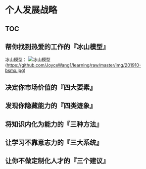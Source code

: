 # 个人发展战略
[TOC]()
---
## 帮你找到热爱的工作的『冰山模型』
冰山模型：
![冰山模型]()(https://github.com/JoyceWang1/learning/raw/master/img/201910-bsmx.jpg)

## 决定你市场价值的『四大要素』

## 发现你隐藏能力的『四类迹象』

## 将知识内化为能力的『三种方法』

## 让学习不靠意志力的『三大系统』

## 让你不做定制化人才的『三个建议』

